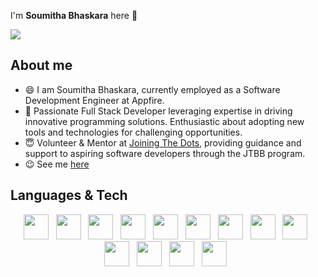 I'm <b>Soumitha Bhaskara</b> here 👋

<img src="https://media.geeksforgeeks.org/wp-content/cdn-uploads/20190626123927/untitlsssssed.png">

## About me
- 😄 I am Soumitha Bhaskara, currently employed as a Software Development Engineer at Appfire.
- 💼 Passionate Full Stack Developer leveraging expertise in driving innovative programming solutions. Enthusiastic about adopting new tools and technologies for challenging opportunities.
- 😇 Volunteer & Mentor at <a href="https://www.facebook.com/jtdfoundation/">Joining The Dots</a>, providing guidance and support to aspiring software developers through the JTBB program.
- 😉 See me <a href="https://soumitha18.github.io/">here</a>

## Languages & Tech

<p align='center'>
    <img height="40" src="https://soumitha18.github.io/images/skills/html.png">&nbsp;&nbsp;
    <img height="40" src="https://soumitha18.github.io/images/skills/css.png">&nbsp;&nbsp;
    <img height="40" src="https://soumitha18.github.io/images/skills/javascript.png">&nbsp;&nbsp;
    <img height="40" src="https://soumitha18.github.io/images/skills/node.png">&nbsp;&nbsp;
    <img height="40" src="https://soumitha18.github.io/images/skills/react.png">&nbsp;&nbsp;
    <img height="40" src="https://soumitha18.github.io/images/skills/redux.png">&nbsp;&nbsp;
    <img height="40" src="https://soumitha18.github.io/images/skills/sass.png">&nbsp;&nbsp;
    <img height="40" src="https://soumitha18.github.io/images/skills/sql.png">&nbsp;&nbsp;
    <img height="40" src="https://soumitha18.github.io/images/skills/DBMS.png">&nbsp;&nbsp;
    <img height="40" src="https://soumitha18.github.io/images/skills/flask.svg">&nbsp;&nbsp;
    <img height="40" src="https://soumitha18.github.io/images/skills/node.png">&nbsp;&nbsp;
    <img height="40" src="https://soumitha18.github.io/images/skills/express.png">&nbsp;&nbsp;
    <img height="40" src="https://soumitha18.github.io/images/skills/cypress.png">&nbsp;&nbsp;
</p>

<!--
**soumitha18/soumitha18** is a ✨ _special_ ✨ repository because its `README.md` (this file) appears on your GitHub profile.

Here are some ideas to get you started:

- 🔭 I’m currently working on ...
- 🌱 I’m currently learning ...
- 👯 I’m looking to collaborate on ...
- 🤔 I’m looking for help with ...
- 💬 Ask me about ...
- 📫 How to reach me: ...
- 😄 Pronouns: ...
- ⚡ Fun fact: ...
-->
